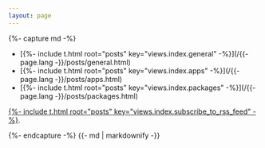 ```yaml
---
layout: page
---
```


{%- capture md -%}

- [{%- include t.html root="posts" key="views.index.general" -%}](/{{- page.lang -}}/posts/general.html)
- [{%- include t.html root="posts" key="views.index.apps" -%}](/{{- page.lang -}}/posts/apps.html)
- [{%- include t.html root="posts" key="views.index.packages" -%}](/{{- page.lang -}}/posts/packages.html)

[{%- include t.html root="posts" key="views.index.subscribe_to_rss_feed" -%}](/feed.xml).

{%- endcapture -%}
{{- md | markdownify -}}
